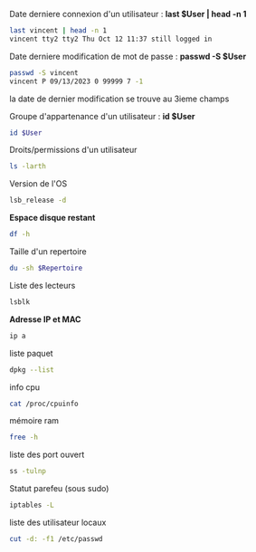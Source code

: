 
Date derniere connexion d'un utilisateur : **last $User | head -n 1**
``` bash
last vincent | head -n 1
vincent tty2 tty2 Thu Oct 12 11:37 still logged in
```

Date derniere modification de mot de passe : **passwd -S $User**
``` bash
passwd -S vincent
vincent P 09/13/2023 0 99999 7 -1
```
la date de dernier modification se trouve au 3ieme champs

Groupe d'appartenance d'un utilisateur : **id $User**
``` bash
id $User
```

 Droits/permissions d'un utilisateur 
``` bash
ls -larth
```

Version de l'OS
``` bash
lsb_release -d
```

**Espace disque restant**
``` bash
df -h
```

Taille d'un repertoire 
``` bash
du -sh $Repertoire
```

Liste des lecteurs
``` bash
lsblk
```

**Adresse IP et MAC** 
``` bash
ip a
```

liste paquet 
``` bash
dpkg --list
```

info cpu
``` bash
cat /proc/cpuinfo
```

mémoire ram
``` bash
free -h
```

liste des port ouvert

``` bash
ss -tulnp
```

Statut parefeu (sous sudo)

``` bash
iptables -L
```

liste des utilisateur locaux

``` bash
cut -d: -f1 /etc/passwd
```